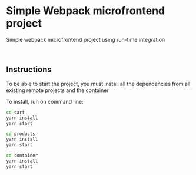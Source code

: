 # Simple Webpack microfrontend project

Simple webpack microfrontend project using run-time integration

<br />

## Instructions

To be able to start the project, you must install all the dependencies from all existing remote projects and the container

To install, run on command line:

```sh
cd cart
yarn install
yarn start
```

```sh
cd products
yarn install
yarn start
```

```sh
cd container
yarn install
yarn start
```
